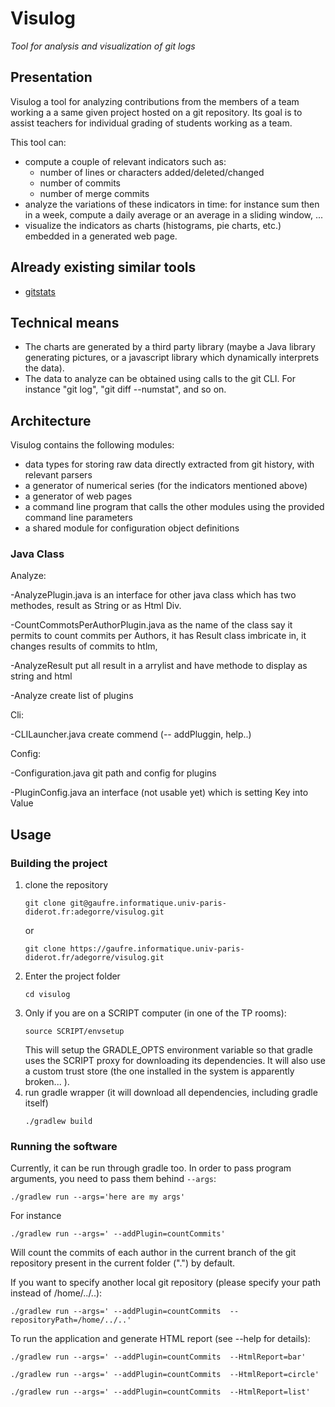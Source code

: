 # Visulog

*Tool for analysis and visualization of git logs*

## Presentation

Visulog a tool for analyzing contributions from the members of a team working a a same given project hosted on a git repository. Its goal is to assist teachers for individual grading of students working as a team.

This tool can:

- compute a couple of relevant indicators such as:
  - number of lines or characters added/deleted/changed
  - number of commits
  - number of merge commits
- analyze the variations of these indicators in time: for instance sum then in a week, compute a daily average or an average in a sliding window, ...
- visualize the indicators as charts (histograms, pie charts, etc.) embedded in a generated web page.

## Already existing similar tools

- [gitstats](https://pypi.org/project/gitstats/) 

## Technical means

- The charts are generated by a third party library (maybe a Java library generating pictures, or a javascript library which dynamically interprets the data).
- The data to analyze can be obtained using calls to the git CLI. For instance "git log", "git diff --numstat", and so on.

## Architecture

Visulog contains the following modules:

- data types for storing raw data directly extracted from git history, with relevant parsers
- a generator of numerical series (for the indicators mentioned above)
- a generator of web pages
- a command line program that calls the other modules using the provided command line parameters
- a shared module for configuration object definitions

### Java Class
Analyze:

-AnalyzePlugin.java is an interface for other java class which has two methodes, result as String or as Html Div.

-CountCommotsPerAuthorPlugin.java as the name of the class say it  permits to count commits per Authors, it has Result class imbricate in, it changes results of commits to htlm,

-AnalyzeResult put all result in a arrylist and have methode to display as string and html

-Analyze create list of plugins 

Cli:

-CLILauncher.java create commend (-- addPluggin, help..)

Config:

-Configuration.java git path and config for plugins

-PluginConfig.java an interface (not usable yet) which is setting Key into Value    


## Usage

### Building the project

1. clone the repository
    ```
    git clone git@gaufre.informatique.univ-paris-diderot.fr:adegorre/visulog.git
    ```
   or
    ```
    git clone https://gaufre.informatique.univ-paris-diderot.fr/adegorre/visulog.git
    ```
2. Enter the project folder
    ```
    cd visulog
    ```
3. Only if you are on a SCRIPT computer (in one of the TP rooms):
    ```
    source SCRIPT/envsetup
    ```
    This will setup the GRADLE_OPTS environment variable so that gradle uses the SCRIPT proxy for downloading its dependencies. It will also use a custom trust store (the one installed in the system is apparently broken... ).
4. run gradle wrapper (it will download all dependencies, including gradle itself)
    ```
    ./gradlew build
    ```
### Running the software

Currently, it can be run through gradle too. In order to pass program arguments, you need to pass them behind `--args`:
```
./gradlew run --args='here are my args'
```

For instance

```
./gradlew run --args=' --addPlugin=countCommits'   
```

Will count the commits of each author in the current branch of the git repository present in the current folder (".") by default.

If you want to specify another local git repository (please specify your path instead of /home/../..):

```
./gradlew run --args=' --addPlugin=countCommits  --repositoryPath=/home/../..'
```
To run the application and generate HTML report (see --help for details):

```
./gradlew run --args=' --addPlugin=countCommits  --HtmlReport=bar'
```
```
./gradlew run --args=' --addPlugin=countCommits  --HtmlReport=circle'
```
```
./gradlew run --args=' --addPlugin=countCommits  --HtmlReport=list'
```
